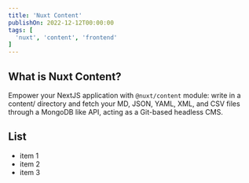 ```yaml
---
title: 'Nuxt Content'
publishOn: 2022-12-12T00:00:00
tags: [
  'nuxt', 'content', 'frontend'
]
---
```


## What is Nuxt Content?

Empower your NextJS application with `@nuxt/content` module: write in a content/ directory and fetch your MD, JSON, YAML, XML, and CSV files through a MongoDB like API, acting as a Git-based headless CMS.

## List
- item 1
- item 2
- item 3